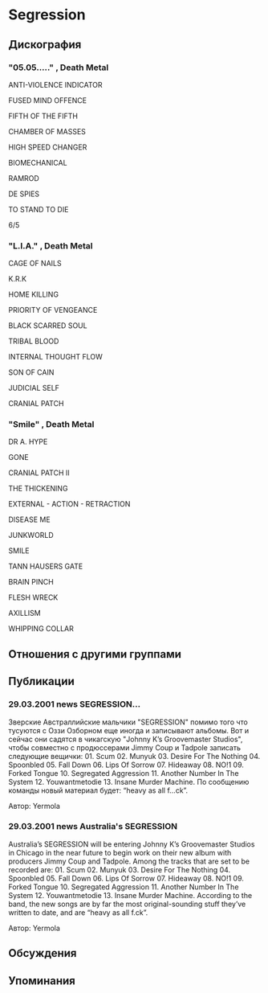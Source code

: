 # Segression



## Дискография

### "05.05....." , Death Metal

ANTI-VIOLENCE INDICATOR

FUSED MIND OFFENCE

FIFTH OF THE FIFTH

CHAMBER OF MASSES

HIGH SPEED CHANGER

BIOMECHANICAL

RAMROD

DE SPIES

TO STAND TO DIE

6/5

 


### "L.I.A." , Death Metal

CAGE OF NAILS

K.R.K

HOME KILLING

PRIORITY OF VENGEANCE

BLACK SCARRED SOUL

TRIBAL BLOOD

INTERNAL THOUGHT  FLOW

SON OF CAIN

JUDICIAL SELF

CRANIAL PATCH

 


### "Smile" , Death Metal

DR A. HYPE

GONE

CRANIAL PATCH II

THE THICKENING

EXTERNAL - ACTION - RETRACTION

DISEASE ME

JUNKWORLD

SMILE

TANN HAUSERS GATE

BRAIN PINCH

FLESH WRECK

AXILLISM

WHIPPING COLLAR
 

 




## Отношения с другими группами


## Публикации

### 29.03.2001 news SEGRESSION...

<p>Зверские Австраллийские мальчики "SEGRESSION" помимо того что тусуются с Оззи Озборном еще иногда и записывают альбомы. Вот и сейчас они садятся в чикагскую "Johnny K’s Groovemaster Studios", чтобы совместно с продюссерами Jimmy Coup и Tadpole записать следующие вещички: 01. Scum 02. Munyuk 03. Desire For The Nothing 04. Spoonbled 05. Fall Down 06. Lips Of Sorrow 07. Hideaway 08. NO!1 09. Forked Tongue 10. Segregated Aggression 11. Another Number In The System 12. Youwantmetodie 13. Insane Murder Machine. По сообщению команды новый материал будет: “heavy as all f...ck”.</p>

Автор: Yermola

### 29.03.2001 news Australia&#39;s SEGRESSION

<p>Australia’s SEGRESSION will be entering Johnny K’s Groovemaster Studios in Chicago in the near future to begin work on their new album with producers Jimmy Coup and Tadpole. Among the tracks that are set to be recorded are: 01. Scum 02. Munyuk 03. Desire For The Nothing 04. Spoonbled 05. Fall Down 06. Lips Of Sorrow 07. Hideaway 08. NO!1 09. Forked Tongue 10. Segregated Aggression 11. Another Number In The System 12. Youwantmetodie 13. Insane Murder Machine. According to the band, the new songs are by far the most original-sounding stuff they’ve written to date, and are “heavy as all f.ck”.</p>

Автор: Yermola


## Обсуждения


## Упоминания

